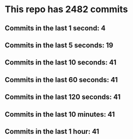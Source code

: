 # This repo has 2482 commits

## Commits in the last 1 second: 4
## Commits in the last 5 seconds: 19
## Commits in the last 10 seconds: 41
## Commits in the last 60 seconds: 41
## Commits in the last 120 seconds: 41
## Commits in the last 10 minutes: 41
## Commits in the last 1 hour: 41
